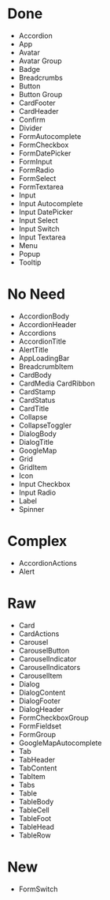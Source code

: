 # Done

- Accordion
- App
- Avatar
- Avatar Group
- Badge
- Breadcrumbs
- Button
- Button Group
- CardFooter
- CardHeader
- Confirm
- Divider
- FormAutocomplete
- FormCheckbox
- FormDatePicker
- FormInput
- FormRadio
- FormSelect
- FormTextarea
- Input
- Input Autocomplete
- Input DatePicker
- Input Select
- Input Switch
- Input Textarea
- Menu
- Popup
- Tooltip

# No Need

- AccordionBody
- AccordionHeader
- Accordions
- AccordionTitle
- AlertTitle
- AppLoadingBar
- BreadcrumbItem
- CardBody
- CardMedia
  CardRibbon
- CardStamp
- CardStatus
- CardTitle
- Collapse
- CollapseToggler
- DialogBody
- DialogTitle
- GoogleMap
- Grid
- GridItem
- Icon
- Input Checkbox
- Input Radio
- Label
- Spinner

# Complex

- AccordionActions
- Alert

# Raw

- Card
- CardActions
- Carousel
- CarouselButton
- CarouselIndicator
- CarouselIndicators
- CarouselItem
- Dialog
- DialogContent
- DialogFooter
- DialogHeader
- FormCheckboxGroup
- FormFieldset
- FormGroup
- GoogleMapAutocomplete
- Tab
- TabHeader
- TabContent
- TabItem
- Tabs
- Table
- TableBody
- TableCell
- TableFoot
- TableHead
- TableRow

# New

- FormSwitch
